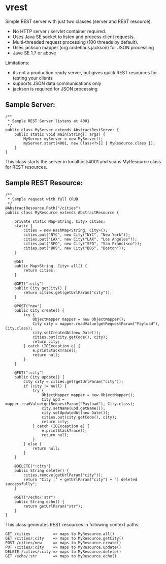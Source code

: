 vrest
=====

Simple REST server with just two classes (server and REST resource).

- No HTTP server / servlet container required.
- Uses Java SE socket to listen and process client requests.
- Multi-threaded request processing (100 threads by default).
- Uses jackson mapper (org.codehaus.jackson) for JSON processing
- Jave SE 1.7 or above 

Limitations: 
- its not a production ready server, but gives quick REST resources for testing your clients 
- supports JSON data communications only 
- jackson is required for JSON processing 


Sample Server: 
--------------

```
/**
 * Sample REST Server listens at 4001
 */
public class MyServer extends AbstractRestServer {
	public static void main(String[] args) {
		MyServer myServer = new MyServer();
		myServer.start(4001, new Class<?>[] { MyResource.class });
	}
}
```

This class starts the server in localhost:4001 and scans MyResource class for REST resources. 


Sample REST Resource: 
---------------------

```
/**
 * Sample request with full CRUD
 */
@AbstractResource.Path("/cities")
public class MyResource extends AbstractResource {

	private static Map<String, City> cities;
	static {
		cities = new HashMap<String, City>();
		cities.put("NYC", new City("NYC", "New York"));
		cities.put("LAX", new City("LAX", "Los Angeles"));
		cities.put("SFO", new City("SFO", "San Francisco"));
		cities.put("BOS", new City("BOS", "Boston"));
	}

	@GET
	public Map<String, City> all() {
		return cities;
	}

	@GET(":city")
	public City getCity() {
		return cities.get(getUrlParam("city"));
	}

	@POST("new")
	public City create() {
		try {
			ObjectMapper mapper = new ObjectMapper();
			City city = mapper.readValue(getRequestParam("Payload"), City.class);
			city.setCreatedAt(new Date());
			cities.put(city.getCode(), city);
			return city;
		} catch (IOException e) {
			e.printStackTrace();
			return null;
		}
	}

	@PUT(":city")
	public City update() {
		City city = cities.get(getUrlParam("city"));
		if (city != null) {
			try {
				ObjectMapper mapper = new ObjectMapper();
				City upd = mapper.readValue(getRequestParam("Payload"), City.class);
				city.setName(upd.getName());
				city.setUpdatedAt(new Date());
				cities.put(city.getCode(), city);
				return city;
			} catch (IOException e) {
				e.printStackTrace();
				return null;
			}
		} else {
			return null;
		}
	}

	@DELETE(":city")
	public String delete() {
		cities.remove(getUrlParam("city"));
		return "City [" + getUrlParam("city") + "] deleted successfully";
	}

	@GET("/echo/:str")
	public String echo() {
		return getUrlParam("str");
	}
}
```

This class generates REST resources in following context paths: 
```
GET /cities          => maps to MyResource.all() 
GET /cities/:city    => maps to MyResource.getCity()
POST /cities/new     => maps to MyResource.create() 
PUT /cities/:city    => maps to MyResource.update() 
DELETE /cities/:city => maps to MyResource.delete() 
GET /echo/:str       => maps to MyResource.echo() 
```




